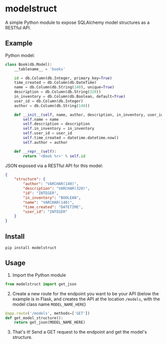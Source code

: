 modelstruct
=========
A simple Python module to expose SQLAlchemy model structures as a RESTful API.

## Example
Python model:

```python
class Book(db.Model):
    __tablename__ = 'books'

    id = db.Column(db.Integer, primary_key=True)
    time_created = db.Column(db.DateTime)
    name = db.Column(db.String(140), unique=True)
    description = db.Column(db.String(320))
    in_inventory = db.Column(db.Boolean, default=True)
    user_id = db.Column(db.Integer)
    author = db.Column(db.String(140))

    def __init__(self, name, author, description, in_inventory, user_id):
        self.name = name
        self.description = description
        self.in_inventory = in_inventory
        self.user_id = user_id
        self.time_created = datetime.datetime.now()
        self.author = author

    def __repr__(self):
        return '<Book %r>' % self.id
```

JSON exposed via a RESTful API for this model:

```json
{
    "structure": {
        "author": "VARCHAR(140)",
        "description": "VARCHAR(320)",
        "id": "INTEGER",
        "in_inventory": "BOOLEAN",
        "name": "VARCHAR(140)",
        "time_created": "DATETIME",
        "user_id": "INTEGER"
    }
}
```

## Install

```
pip install modelstruct
```

## Usage

1. Import the Python module
```python
from modelstruct import get_json
```

2. Create a new route for the endpoint you want to be your API (below the example is in Flask, and creates the API at the location `/models`, with the model class name `MODEL_NAME_HERE`)

```python
@app.route('/models', methods=['GET'])
def get_model_structure():
    return get_json(MODEL_NAME_HERE)
```

3. That's it! Send a GET request to the endpoint and get the model's structure.